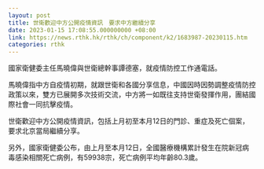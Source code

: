 ```yaml
---
layout: post
title: 世衛歡迎中方公開疫情資訊　要求中方繼續分享
date: 2023-01-15 17:08:55.000000000 +08:00
link: https://news.rthk.hk/rthk/ch/component/k2/1683987-20230115.htm
categories: rthk
---
```


國家衛健委主任馬曉偉與世衛總幹事譚德塞，就疫情防控工作通電話。

馬曉偉指中方自疫情初期，就跟世衛和各國分享信息，中國因時因勢調整疫情防控政策以來，雙方已展開多次技術交流，中方將一如既往支持世衛發揮作用，團結國際社會一同抗擊疫情。

世衛歡迎中方公開疫情資訊，包括上月初至本月12日的門診、重症及死亡個案，要求北京當局繼續分享。

另外，國家衛健委公布，由上月至本月12日，全國醫療機構累計發生在院新冠病毒感染相關死亡病例，有59938宗，死亡病例平均年齡80.3歲。
